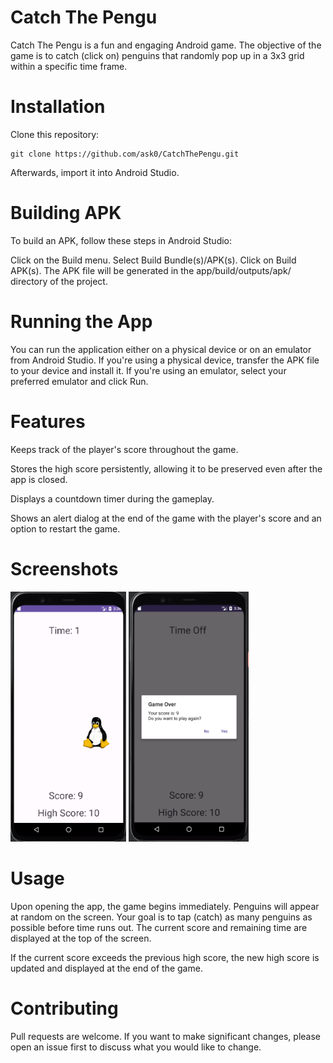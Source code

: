 # Catch The Pengu

Catch The Pengu is a fun and engaging Android game. The objective of the game is to catch (click on) penguins that randomly pop up in a 3x3 grid within a specific time frame.

# Installation

Clone this repository:

~~~
git clone https://github.com/ask0/CatchThePengu.git
~~~

Afterwards, import it into Android Studio.

# Building APK
To build an APK, follow these steps in Android Studio:

Click on the Build menu.
Select Build Bundle(s)/APK(s).
Click on Build APK(s).
The APK file will be generated in the app/build/outputs/apk/ directory of the project.

# Running the App
You can run the application either on a physical device or on an emulator from Android Studio. If you're using a physical device, transfer the APK file to your device and install it. If you're using an emulator, select your preferred emulator and click Run.

# Features
Keeps track of the player's score throughout the game.

Stores the high score persistently, allowing it to be preserved even after the app is closed.

Displays a countdown timer during the gameplay.

Shows an alert dialog at the end of the game with the player's score and an option to restart the game.

# Screenshots

<img src="https://raw.githubusercontent.com/ask0/CatchThePengu/master/screenshots/Screenshot_1.png" height="400px">

<img src="https://raw.githubusercontent.com/ask0/CatchThePengu/master/screenshots/Screenshot_2.png" height="400px">

# Usage
Upon opening the app, the game begins immediately. Penguins will appear at random on the screen. Your goal is to tap (catch) as many penguins as possible before time runs out. The current score and remaining time are displayed at the top of the screen.

If the current score exceeds the previous high score, the new high score is updated and displayed at the end of the game.

# Contributing
Pull requests are welcome. If you want to make significant changes, please open an issue first to discuss what you would like to change.




